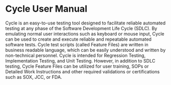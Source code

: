 Cycle User Manual
=======

Cycle is an easy-to-use testing tool designed to facilitate reliable automated testing at any phase of the Software Development Life Cycle (SDLC). By emulating normal user interactions such as keyboard or mouse input, Cycle can be used to create and execute reliable and repeatable automated software tests. 
Cycle test scripts (called Feature Files) are written in business readable language, which can be easily understood and written by non-technical personnel. Cycle is intended for Regression Testing, Implementation Testing, and Unit Testing. However, in addition to SDLC testing, Cycle Feature Files can be utilized for user training, SOPs or Detailed Work Instructions and other required validations or certifications such as SOX, JCC, or FDA. 

